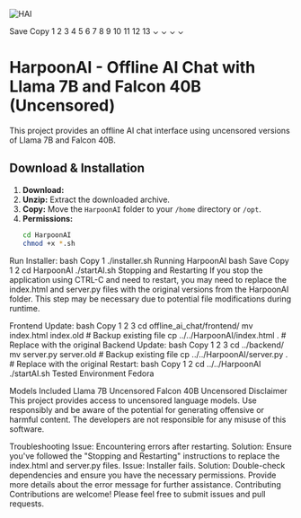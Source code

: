![HAI](https://github.com/user-attachments/assets/d07b1ae0-3d9e-46ca-8fab-c4c22a046771)

Save
Copy
1
2
3
4
5
6
7
8
9
10
11
12
13
⌄
⌄
⌄
⌄
# HarpoonAI - Offline AI Chat with Llama 7B and Falcon 40B (Uncensored)

This project provides an offline AI chat interface using uncensored versions of Llama 7B and Falcon 40B.

## Download & Installation

1. **Download:** 
2. **Unzip:** Extract the downloaded archive.
3. **Copy:** Move the `HarpoonAI` folder to your `/home` directory or `/opt`.
4. **Permissions:**
   ```bash
   cd HarpoonAI
   chmod +x *.sh
Run Installer:
bash
Copy
1
./installer.sh
Running HarpoonAI
bash
Save
Copy
1
2
cd HarpoonAI
./startAI.sh
Stopping and Restarting
If you stop the application using CTRL-C and need to restart, you may need to replace the index.html and server.py files with the original versions from the HarpoonAI folder. This step may be necessary due to potential file modifications during runtime.

Frontend Update:
bash
Copy
1
2
3
cd offline_ai_chat/frontend/
mv index.html index.old  # Backup existing file
cp ../../HarpoonAI/index.html . # Replace with the original
Backend Update:
bash
Copy
1
2
3
cd ../backend/
mv server.py server.old  # Backup existing file
cp ../../HarpoonAI/server.py . # Replace with the original
Restart:
bash
Copy
1
2
cd ../../HarpoonAI
./startAI.sh
Tested Environment
Fedora

Models Included
Llama 7B Uncensored
Falcon 40B Uncensored
Disclaimer
This project provides access to uncensored language models. Use responsibly and be aware of the potential for generating offensive or harmful content. The developers are not responsible for any misuse of this software.

Troubleshooting
Issue: Encountering errors after restarting.
Solution: Ensure you've followed the "Stopping and Restarting" instructions to replace the index.html and server.py files.
Issue: Installer fails.
Solution: Double-check dependencies and ensure you have the necessary permissions. Provide more details about the error message for further assistance.
Contributing
Contributions are welcome! Please feel free to submit issues and pull requests.
